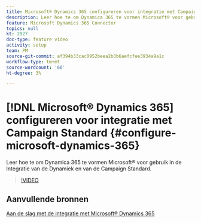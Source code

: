 ```yaml
---
title: Microsoft® Dynamics 365 configureren voor integratie met Campaign Standard
description: Leer hoe te om Dynamica 365 te vormen Microsoft® voor gebruik in de Integratie van de Dynamiek en van de Campaign Standard.
feature: Microsoft Dynamics 365 Connector
topics: null
kt: 2927
doc-type: feature video
activity: setup
team: PM
source-git-commit: af394b33cac0952beea2b3b6aefcfee3934a9a1c
workflow-type: tm+mt
source-wordcount: '66'
ht-degree: 3%

---
```



# [!DNL Microsoft® Dynamics 365] configureren voor integratie met Campaign Standard {#configure-microsoft-dynamics-365}

Leer hoe te om Dynamica 365 te vormen Microsoft® voor gebruik in de Integratie van de Dynamiek en van de Campaign Standard.

>[!VIDEO](https://video.tv.adobe.com/v/27637?quality=12)


## Aanvullende bronnen

[Aan de slag met de integratie met Microsoft® Dynamics 365](https://experienceleague.adobe.com/docs/campaign-standard/using/integrating-with-adobe-cloud/campaign-and-microsoft-dynamics-365/d365-acs-get-started.html)
